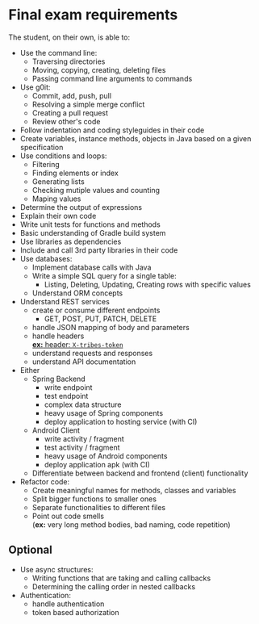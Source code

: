 # Final exam requirements

The student, on their own, is able to:

 -  Use the command line:
     -  Traversing directories
     -  Moving, copying, creating, deleting files
     -  Passing command line arguments to commands
 -  Use g0it:
     -  Commit, add, push, pull
     -  Resolving a simple merge conflict
     -  Creating a pull request
     -  Review other's code
 -  Follow indentation and coding styleguides in their code
 -  Create variables, instance methods, objects in Java based on a given specification
 -  Use conditions and loops:
     -  Filtering
     -  Finding elements or index
     -  Generating lists
     -  Checking mutiple values and counting
     -  Maping values
 -  Determine the output of expressions
 -  Explain their own code
 -  Write unit tests for functions and methods
 -  Basic understanding of Gradle build system
 -  Use libraries as dependencies
 -  Include and call 3rd party libraries in their code
 -  Use databases:
     -  Implement database calls with Java
     -  Write a simple SQL query for a single table:
         -  Listing, Deleting, Updating, Creating rows with specific values
     -  Understand ORM concepts
 -  Understand REST services
     -  create or consume different endpoints
         -  GET, POST, PUT, PATCH, DELETE
     -  handle JSON mapping of body and parameters
     -  handle headers  
       [**ex:** header: `X-tribes-token`](https://github.com/greenfox-academy/serpentine-tribes-backend/blob/2eaabe562da054cc8d1e2f25a004cb5068552729/src/main/java/com/greenfox/tribesoflagopus/backend/controller/TroopController.java)
     -  understand requests and responses
     -  understand API documentation
 -  Either
     -  Spring Backend
         -  write endpoint
         -  test endpoint
         -  complex data structure
         -  heavy usage of Spring components
         -  deploy application to hosting service (with CI)
     - Android Client
         -  write activity / fragment
         -  test activity / fragment
         -  heavy usage of Android components
         -  deploy application apk (with CI)
     - Differentiate between backend and frontend (client) functionality
 -  Refactor code:
     -  Create meaningful names for methods, classes and variables
     -  Split bigger functions to smaller ones
     -  Separate functionalities to different files
     -  Point out code smells  
       (**ex:** very long method bodies, bad naming, code repetition)

## Optional

 -  Use async structures:
     -  Writing functions that are taking and calling callbacks
     -  Determining the calling order in nested callbacks
 -  Authentication:
     -  handle authentication
     -  token based authorization

